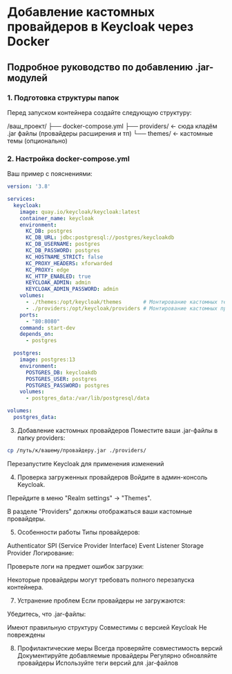 # Добавление кастомных провайдеров в Keycloak через Docker

## Подробное руководство по добавлению .jar-модулей

### 1. Подготовка структуры папок

Перед запуском контейнера создайте следующую структуру:

/ваш_проект/
├── docker-compose.yml
├── providers/    ← сюда кладём .jar файлы (провайдеры расширения и тп)
└── themes/      ← кастомные темы (опционально)




### 2. Настройка docker-compose.yml

Ваш пример с пояснениями:

```yaml
version: '3.8'

services:
  keycloak:
    image: quay.io/keycloak/keycloak:latest
    container_name: keycloak
    environment:
      KC_DB: postgres
      KC_DB_URL: jdbc:postgresql://postgres/keycloakdb
      KC_DB_USERNAME: postgres
      KC_DB_PASSWORD: postgres
      KC_HOSTNAME_STRICT: false
      KC_PROXY_HEADERS: xforwarded
      KC_PROXY: edge
      KC_HTTP_ENABLED: true
      KEYCLOAK_ADMIN: admin
      KEYCLOAK_ADMIN_PASSWORD: admin
    volumes:
      - ./themes:/opt/keycloak/themes       # Монтирование кастомных тем
      - ./providers:/opt/keycloak/providers # Монтирование кастомных провайдеров
    ports:
      - "80:8080"
    command: start-dev
    depends_on:
      - postgres

  postgres:
    image: postgres:13
    environment:
      POSTGRES_DB: keycloakdb
      POSTGRES_USER: postgres
      POSTGRES_PASSWORD: postgres
    volumes:
      - postgres_data:/var/lib/postgresql/data

volumes:
  postgres_data:
```


3. Добавление кастомных провайдеров
Поместите ваши .jar-файлы в папку providers:

```bash
cp /путь/к/вашему/провайдеру.jar ./providers/
```

Перезапустите Keycloak для применения изменений

4. Проверка загруженных провайдеров
Войдите в админ-консоль Keycloak.

Перейдите в меню "Realm settings" → "Themes".

В разделе "Providers" должны отображаться ваши кастомные провайдеры.

5. Особенности работы
Типы провайдеров:

Authenticator
SPI (Service Provider Interface)
Event Listener
Storage Provider
Логирование:

Проверьте логи на предмет ошибок загрузки:

Некоторые провайдеры могут требовать полного перезапуска контейнера.



7. Устранение проблем
Если провайдеры не загружаются:

Убедитесь, что .jar-файлы:

Имеют правильную структуру
Совместимы с версией Keycloak
Не повреждены


8. Профилактические меры
Всегда проверяйте совместимость версий
Документируйте добавляемые провайдеры
Регулярно обновляйте провайдеры
Используйте теги версий для .jar-файлов
